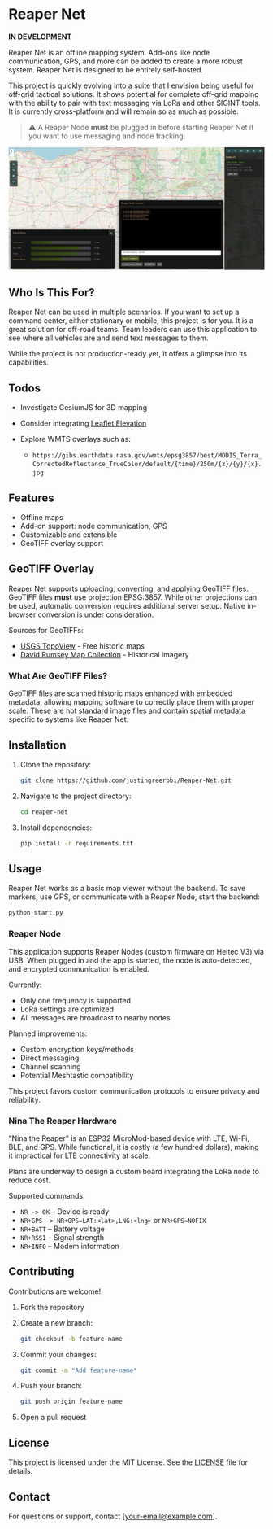 # Reaper Net

**IN DEVELOPMENT**

Reaper Net is an offline mapping system. Add-ons like node communication, GPS, and more can be added to create a more robust system. Reaper Net is designed to be entirely self-hosted.

This project is quickly evolving into a suite that I envision being useful for off-grid tactical solutions. It shows potential for complete off-grid mapping with the ability to pair with text messaging via LoRa and other SIGINT tools. It is currently cross-platform and will remain so as much as possible.

> ⚠️ A Reaper Node **must** be plugged in before starting Reaper Net if you want to use messaging and node tracking.

![Reaper Net Screenshot](https://github.com/justingreerbbi/Reaper-Net/blob/main/assets/images/screenshot-1.png)

## Who Is This For?

Reaper Net can be used in multiple scenarios. If you want to set up a command center, either stationary or mobile, this project is for you. It is a great solution for off-road teams. Team leaders can use this application to see where all vehicles are and send text messages to them.

While the project is not production-ready yet, it offers a glimpse into its capabilities.

## Todos

* Investigate CesiumJS for 3D mapping
* Consider integrating [Leaflet.Elevation](https://github.com/MrMufflon/Leaflet.Elevation)
* Explore WMTS overlays such as:

  * `https://gibs.earthdata.nasa.gov/wmts/epsg3857/best/MODIS_Terra_CorrectedReflectance_TrueColor/default/{time}/250m/{z}/{y}/{x}.jpg`

## Features

* Offline maps
* Add-on support: node communication, GPS
* Customizable and extensible
* GeoTIFF overlay support

## GeoTIFF Overlay

Reaper Net supports uploading, converting, and applying GeoTIFF files. GeoTIFF files **must** use projection EPSG:3857. While other projections can be used, automatic conversion requires additional server setup. Native in-browser conversion is under consideration.

Sources for GeoTIFFs:

* [USGS TopoView](https://ngmdb.usgs.gov/topoview/viewer/) - Free historic maps
* [David Rumsey Map Collection](https://www.davidrumsey.com/) - Historical imagery

### What Are GeoTIFF Files?

GeoTIFF files are scanned historic maps enhanced with embedded metadata, allowing mapping software to correctly place them with proper scale. These are not standard image files and contain spatial metadata specific to systems like Reaper Net.

## Installation

1. Clone the repository:

   ```bash
   git clone https://github.com/justingreerbbi/Reaper-Net.git
   ```
2. Navigate to the project directory:

   ```bash
   cd reaper-net
   ```
3. Install dependencies:

   ```bash
   pip install -r requirements.txt
   ```

## Usage

Reaper Net works as a basic map viewer without the backend. To save markers, use GPS, or communicate with a Reaper Node, start the backend:

```bash
python start.py
```

### Reaper Node

This application supports Reaper Nodes (custom firmware on Heltec V3) via USB. When plugged in and the app is started, the node is auto-detected, and encrypted communication is enabled.

Currently:

* Only one frequency is supported
* LoRa settings are optimized
* All messages are broadcast to nearby nodes

Planned improvements:

* Custom encryption keys/methods
* Direct messaging
* Channel scanning
* Potential Meshtastic compatibility

This project favors custom communication protocols to ensure privacy and reliability.

### Nina The Reaper Hardware

"Nina the Reaper" is an ESP32 MicroMod-based device with LTE, Wi-Fi, BLE, and GPS. While functional, it is costly (a few hundred dollars), making it impractical for LTE connectivity at scale.

Plans are underway to design a custom board integrating the LoRa node to reduce cost.

Supported commands:

* `NR -> OK` – Device is ready
* `NR+GPS -> NR+GPS=LAT:<lat>,LNG:<lng>` or `NR+GPS=NOFIX`
* `NR+BATT` – Battery voltage
* `NR+RSSI` – Signal strength
* `NR+INFO` – Modem information

## Contributing

Contributions are welcome!

1. Fork the repository
2. Create a new branch:

   ```bash
   git checkout -b feature-name
   ```
3. Commit your changes:

   ```bash
   git commit -m "Add feature-name"
   ```
4. Push your branch:

   ```bash
   git push origin feature-name
   ```
5. Open a pull request

## License

This project is licensed under the MIT License. See the [LICENSE](LICENSE) file for details.

## Contact

For questions or support, contact \[[your-email@example.com](mailto:your-email@example.com)].
